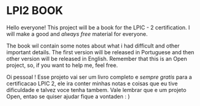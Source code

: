 # LPI2 BOOK

Hello everyone! This project will be a book for the LPIC - 2 certification. I will make a good and *always free* material for everyone. 

The book wil contain some notes about what i had difficult and other important details. The first version will be released in Portuguese and then other version will be released in English. Remember that this is an Open project, so, if you want to help me, feel free.

Oi pessoal ! Esse projeto vai ser um livro completo e *sempre gratis* para a certificacao LPIC 2, ele ira conter minhas notas e coisas que eu tive dificuldade e talvez voce tenha tambem. Vale lembrar que e um projeto Open, entao se quiser ajudar fique a vontaden : )
